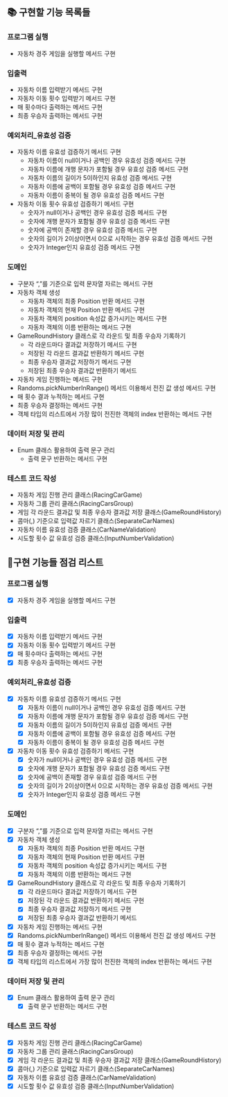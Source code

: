 ## 📚 구현할 기능 목록들

### 프로그램 실행

- 자동차 경주 게임을 실행할 메서드 구현

### 입출력

- 자동차 이름 입력받기 메서드 구현
- 자동차 이동 횟수 입력받기 메서드 구현
- 매 횟수마다 출력하는 메서드 구현
- 최종 우승자 출력하는 메서드 구현

### 예외처리_유효성 검증

- 자동차 이름 유효성 검증하기 메서드 구현
    - 자동차 이름이 null이거나 공백인 경우 유효성 검증 메서드 구현
    - 자동차 이름에 개행 문자가 포함될 경우 유효성 검증 메서드 구현
    - 자동차 이름의 길이가 5이하인지 유효성 검증 메서드 구현
    - 자동차 이름에 공백이 포함될 경우 유효성 검증 메서드 구현
    - 자동차 이름이 중복이 될 경우 유효성 검증 메서드 구현
- 자동차 이동 횟수 유효성 검증하기 메서드 구현
    - 숫자가 null이거나 공백인 경우 유효성 검증 메서드 구현
    - 숫자에 개행 문자가 포함될 경우 유효성 검증 메서드 구현
    - 숫자에 공백이 존재할 경우 유효성 검증 메서드 구현
    - 숫자의 길이가 2이상이면서 0으로 시작하는 경우 유효성 검증 메서드 구현
    - 숫자가 Integer인지 유효성 검증 메서드 구현

### 도메인

- 구분자 “,”를 기준으로 입력 문자열 자르는 메서드 구현
- 자동차 객체 생성
    - 자동차 객체의 최종 Position 반환 메서드 구현
    - 자동차 객체의 현재 Position 반환 메서드 구현
    - 자동차 객체의 position 속성값 증가시키는 메서드 구현
    - 자동차 객체의 이름 반환하는 메서드 구현
- GameRoundHistory 클래스로 각 라운드 및 최종 우승자 기록하기
    - 각 라운드마다 결과값 저장하기 메서드 구현
    - 저장된 각 라운드 결과값 반환하기 메서드 구현
    - 최종 우승자 결과값 저장하기 메서드 구현
    - 저장된 최종 우승자 결과값 반환하기 메서드
- 자동차 게임 진행하는 메서드 구현
- Randoms.pickNumberInRange() 메서드 이용해서 전진 값 생성 메서드 구현
- 매 횟수 결과 누적하는 메서드 구현
- 최종 우승자 결정하는 메서드 구현
- 객체 타입의 리스트에서 가장 많이 전진한 객체의 index 반환하는 메서드 구현

### 데이터 저장 및 관리

- Enum 클래스 활용하여 출력 문구 관리
    - 출력 문구 반환하는 메서드 구현

### 테스트 코드 작성

- 자동차 게임 진행 관리 클래스(RacingCarGame)
- 자동차 그룹 관리 클래스(RacingCarsGroup)
- 게임 각 라운드 결과값 및 최종 우승자 결과값 저장 클래스(GameRoundHistory)
- 콤마(,) 기준으로 입력값 자르기 클래스(SeparateCarNames)
- 자동차 이름 유효성 검증 클래스(CarNameValidation)
- 시도할 횟수 값 유효성 검증 클래스(InputNumberValidation)

## 📝구현 기능들 점검 리스트

### 프로그램 실행

- [X]  자동차 경주 게임을 실행할 메서드 구현

### 입출력

- [X]  자동차 이름 입력받기 메서드 구현
- [X]  자동차 이동 횟수 입력받기 메서드 구현
- [X]  매 횟수마다 출력하는 메서드 구현
- [X]  최종 우승자 출력하는 메서드 구현

### 예외처리_유효성 검증

- [X]  자동차 이름 유효성 검증하기 메서드 구현
    - [X]  자동차 이름이 null이거나 공백인 경우 유효성 검증 메서드 구현
    - [X]  자동차 이름에 개행 문자가 포함될 경우 유효성 검증 메서드 구현
    - [X]  자동차 이름의 길이가 5이하인지 유효성 검증 메서드 구현
    - [X]  자동차 이름에 공백이 포함될 경우 유효성 검증 메서드 구현
    - [X]  자동차 이름이 중복이 될 경우 유효성 검증 메서드 구현
- [X]  자동차 이동 횟수 유효성 검증하기 메서드 구현
    - [X]  숫자가 null이거나 공백인 경우 유효성 검증 메서드 구현
    - [X]  숫자에 개행 문자가 포함될 경우 유효성 검증 메서드 구현
    - [X]  숫자에 공백이 존재할 경우 유효성 검증 메서드 구현
    - [X]  숫자의 길이가 2이상이면서 0으로 시작하는 경우 유효성 검증 메서드 구현
    - [X]  숫자가 Integer인지 유효성 검증 메서드 구현

### 도메인

- [X]  구분자 “,”를 기준으로 입력 문자열 자르는 메서드 구현
- [X]  자동차 객체 생성
    - [X]  자동차 객체의 최종 Position 반환 메서드 구현
    - [X]  자동차 객체의 현재 Position 반환 메서드 구현
    - [X]  자동차 객체의 position 속성값 증가시키는 메서드 구현
    - [X]  자동차 객체의 이름 반환하는 메서드 구현
- [X]  GameRoundHistory 클래스로 각 라운드 및 최종 우승자 기록하기
    - [X]  각 라운드마다 결과값 저장하기 메서드 구현
    - [X]  저장된 각 라운드 결과값 반환하기 메서드 구현
    - [X]  최종 우승자 결과값 저장하기 메서드 구현
    - [X]  저장된 최종 우승자 결과값 반환하기 메서드
- [X]  자동차 게임 진행하는 메서드 구현
- [X]  Randoms.pickNumberInRange() 메서드 이용해서 전진 값 생성 메서드 구현
- [X]  매 횟수 결과 누적하는 메서드 구현
- [X]  최종 우승자 결정하는 메서드 구현
- [X]  객체 타입의 리스트에서 가장 많이 전진한 객체의 index 반환하는 메서드 구현

### 데이터 저장 및 관리

- [X]  Enum 클래스 활용하여 출력 문구 관리
    - [X]  출력 문구 반환하는 메서드 구현

### 테스트 코드 작성

- [X]  자동차 게임 진행 관리 클래스(RacingCarGame)
- [X]  자동차 그룹 관리 클래스(RacingCarsGroup)
- [X]  게임 각 라운드 결과값 및 최종 우승자 결과값 저장 클래스(GameRoundHistory)
- [X]  콤마(,) 기준으로 입력값 자르기 클래스(SeparateCarNames)
- [X]  자동차 이름 유효성 검증 클래스(CarNameValidation)
- [X]  시도할 횟수 값 유효성 검증 클래스(InputNumberValidation)
